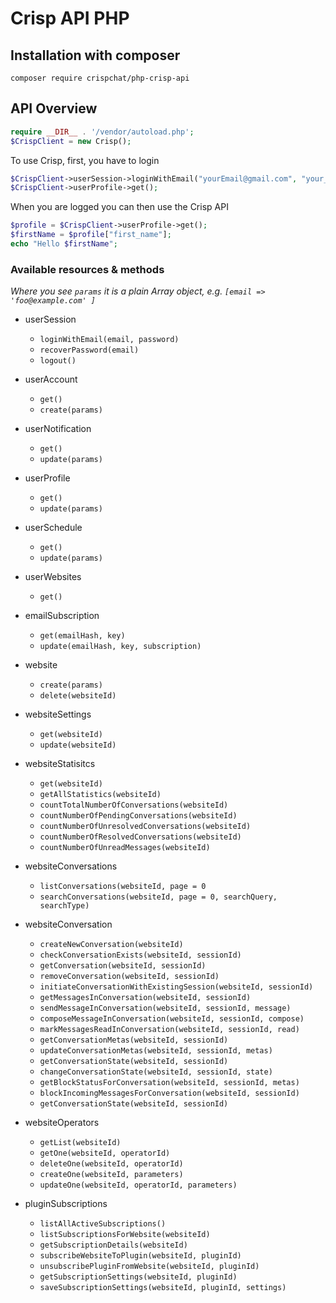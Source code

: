 # Crisp API PHP

## Installation with composer

`composer require crispchat/php-crisp-api`


## API Overview


```php
require __DIR__ . '/vendor/autoload.php';
$CrispClient = new Crisp();

```

To use Crisp, first, you have to login

```php
$CrispClient->userSession->loginWithEmail("yourEmail@gmail.com", "your_password");
$CrispClient->userProfile->get();
```

When you are logged you can then use the Crisp API

```php
$profile = $CrispClient->userProfile->get();
$firstName = $profile["first_name"];
echo "Hello $firstName";
```

### Available resources & methods

*Where you see `params` it is a plain Array object, e.g. `[email => 'foo@example.com' ]`*

  * userSession
    * `loginWithEmail(email, password)`
    * `recoverPassword(email)`
    * `logout()`
  * userAccount
    * `get()`
    * `create(params)`
  * userNotification
    * `get()`
    * `update(params)`
  * userProfile
    * `get()`
    * `update(params)`
  * userSchedule
    * `get()`
    * `update(params)`
  * userWebsites
    * `get()`
  * emailSubscription
    * `get(emailHash, key)`
    * `update(emailHash, key, subscription)`
  * website
    * `create(params)`
    * `delete(websiteId)`
  * websiteSettings
    * `get(websiteId)`
    * `update(websiteId)`
  * websiteStatisitcs
    * `get(websiteId)`
    * `getAllStatistics(websiteId)`
    * `countTotalNumberOfConversations(websiteId)`
    * `countNumberOfPendingConversations(websiteId)`
    * `countNumberOfUnresolvedConversations(websiteId)`
    * `countNumberOfResolvedConversations(websiteId)`
    * `countNumberOfUnreadMessages(websiteId)`

  * websiteConversations
    * `listConversations(websiteId, page = 0`
    * `searchConversations(websiteId, page = 0, searchQuery, searchType)`
  * websiteConversation
    * `createNewConversation(websiteId)`
    * `checkConversationExists(websiteId, sessionId)`
    * `getConversation(websiteId, sessionId)`
    * `removeConversation(websiteId, sessionId)`
    * `initiateConversationWithExistingSession(websiteId, sessionId)`
    * `getMessagesInConversation(websiteId, sessionId)`
    * `sendMessageInConversation(websiteId, sessionId, message)`
    * `composeMessageInConversation(websiteId, sessionId, compose)`
    * `markMessagesReadInConversation(websiteId, sessionId, read)`
    * `getConversationMetas(websiteId, sessionId)`
    * `updateConversationMetas(websiteId, sessionId, metas)`
    * `getConversationState(websiteId, sessionId)`
    * `changeConversationState(websiteId, sessionId, state)`
    * `getBlockStatusForConversation(websiteId, sessionId, metas)`
    * `blockIncomingMessagesForConversation(websiteId, sessionId)`
    * `getConversationState(websiteId, sessionId)`
  * websiteOperators
    * `getList(websiteId)`
    * `getOne(websiteId, operatorId)`
    * `deleteOne(websiteId, operatorId)`
    * `createOne(websiteId, parameters)`
    * `updateOne(websiteId, operatorId, parameters)`
  * pluginSubscriptions
    * `listAllActiveSubscriptions()`
    * `listSubscriptionsForWebsite(websiteId)`
    * `getSubscriptionDetails(websiteId)`
    * `subscribeWebsiteToPlugin(websiteId, pluginId)`
    * `unsubscribePluginFromWebsite(websiteId, pluginId)`
    * `getSubscriptionSettings(websiteId, pluginId)`
    * `saveSubscriptionSettings(websiteId, pluginId, settings)`
